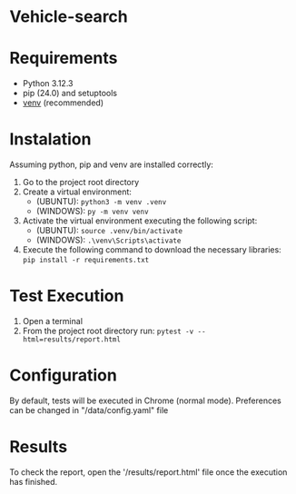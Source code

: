# Vehicle-search

# Requirements

* Python 3.12.3
* pip (24.0) and setuptools
* [venv](<https://packaging.python.org/guides/installing-using-pip-and-virtual-environments/>) (recommended)

# Instalation

Assuming python, pip and venv are installed correctly:

1. Go to the project root directory
2. Create a virtual environment: 
   - (UBUNTU): `python3 -m venv .venv`
   - (WINDOWS): `py -m venv venv`
3. Activate the virtual environment executing the following script: 
   - (UBUNTU): `source .venv/bin/activate`
   - (WINDOWS): `.\venv\Scripts\activate`
4. Execute the following command to download the necessary libraries:  `pip install -r requirements.txt`


# Test Execution

1. Open a terminal
2. From the project root directory run: `pytest -v --html=results/report.html`

# Configuration

By default, tests will be executed in Chrome (normal mode). Preferences can be changed in "/data/config.yaml" file

# Results

To check the report, open the '/results/report.html' file once the execution has finished.
